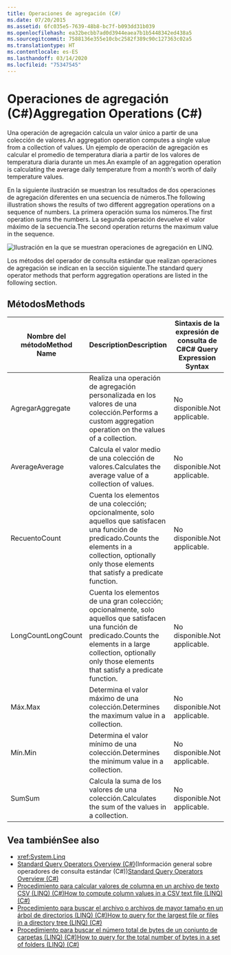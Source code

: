 ```yaml
---
title: Operaciones de agregación (C#)
ms.date: 07/20/2015
ms.assetid: 6fc035e5-7639-48b8-bc7f-b093dd31b039
ms.openlocfilehash: ea32becbb7ad0d3944eaea7b1b5448342ed438a5
ms.sourcegitcommit: 7588136e355e10cbc2582f389c90c127363c02a5
ms.translationtype: HT
ms.contentlocale: es-ES
ms.lasthandoff: 03/14/2020
ms.locfileid: "75347545"
---
```

# <a name="aggregation-operations-c"></a><span data-ttu-id="49d43-102">Operaciones de agregación (C#)</span><span class="sxs-lookup"><span data-stu-id="49d43-102">Aggregation Operations (C#)</span></span>
<span data-ttu-id="49d43-103">Una operación de agregación calcula un valor único a partir de una colección de valores.</span><span class="sxs-lookup"><span data-stu-id="49d43-103">An aggregation operation computes a single value from a collection of values.</span></span> <span data-ttu-id="49d43-104">Un ejemplo de operación de agregación es calcular el promedio de temperatura diaria a partir de los valores de temperatura diaria durante un mes.</span><span class="sxs-lookup"><span data-stu-id="49d43-104">An example of an aggregation operation is calculating the average daily temperature from a month's worth of daily temperature values.</span></span>  
  
 <span data-ttu-id="49d43-105">En la siguiente ilustración se muestran los resultados de dos operaciones de agregación diferentes en una secuencia de números.</span><span class="sxs-lookup"><span data-stu-id="49d43-105">The following illustration shows the results of two different aggregation operations on a sequence of numbers.</span></span> <span data-ttu-id="49d43-106">La primera operación suma los números.</span><span class="sxs-lookup"><span data-stu-id="49d43-106">The first operation sums the numbers.</span></span> <span data-ttu-id="49d43-107">La segunda operación devuelve el valor máximo de la secuencia.</span><span class="sxs-lookup"><span data-stu-id="49d43-107">The second operation returns the maximum value in the sequence.</span></span>  
  
 ![Ilustración en la que se muestran operaciones de agregación en LINQ.](./media/aggregation-operations/linq-aggregation-operations.png)  
  
 <span data-ttu-id="49d43-109">Los métodos del operador de consulta estándar que realizan operaciones de agregación se indican en la sección siguiente.</span><span class="sxs-lookup"><span data-stu-id="49d43-109">The standard query operator methods that perform aggregation operations are listed in the following section.</span></span>  
  
## <a name="methods"></a><span data-ttu-id="49d43-110">Métodos</span><span class="sxs-lookup"><span data-stu-id="49d43-110">Methods</span></span>  
  
|<span data-ttu-id="49d43-111">Nombre del método</span><span class="sxs-lookup"><span data-stu-id="49d43-111">Method Name</span></span>|<span data-ttu-id="49d43-112">Description</span><span class="sxs-lookup"><span data-stu-id="49d43-112">Description</span></span>|<span data-ttu-id="49d43-113">Sintaxis de la expresión de consulta de C#</span><span class="sxs-lookup"><span data-stu-id="49d43-113">C# Query Expression Syntax</span></span>|<span data-ttu-id="49d43-114">Más información</span><span class="sxs-lookup"><span data-stu-id="49d43-114">More Information</span></span>|  
|-----------------|-----------------|---------------------------------|----------------------|  
|<span data-ttu-id="49d43-115">Agregar</span><span class="sxs-lookup"><span data-stu-id="49d43-115">Aggregate</span></span>|<span data-ttu-id="49d43-116">Realiza una operación de agregación personalizada en los valores de una colección.</span><span class="sxs-lookup"><span data-stu-id="49d43-116">Performs a custom aggregation operation on the values of a collection.</span></span>|<span data-ttu-id="49d43-117">No disponible.</span><span class="sxs-lookup"><span data-stu-id="49d43-117">Not applicable.</span></span>|<xref:System.Linq.Enumerable.Aggregate%2A?displayProperty=nameWithType><br /><br /> <xref:System.Linq.Queryable.Aggregate%2A?displayProperty=nameWithType>|  
|<span data-ttu-id="49d43-118">Average</span><span class="sxs-lookup"><span data-stu-id="49d43-118">Average</span></span>|<span data-ttu-id="49d43-119">Calcula el valor medio de una colección de valores.</span><span class="sxs-lookup"><span data-stu-id="49d43-119">Calculates the average value of a collection of values.</span></span>|<span data-ttu-id="49d43-120">No disponible.</span><span class="sxs-lookup"><span data-stu-id="49d43-120">Not applicable.</span></span>|<xref:System.Linq.Enumerable.Average%2A?displayProperty=nameWithType><br /><br /> <xref:System.Linq.Queryable.Average%2A?displayProperty=nameWithType>|  
|<span data-ttu-id="49d43-121">Recuento</span><span class="sxs-lookup"><span data-stu-id="49d43-121">Count</span></span>|<span data-ttu-id="49d43-122">Cuenta los elementos de una colección; opcionalmente, solo aquellos que satisfacen una función de predicado.</span><span class="sxs-lookup"><span data-stu-id="49d43-122">Counts the elements in a collection, optionally only those elements that satisfy a predicate function.</span></span>|<span data-ttu-id="49d43-123">No disponible.</span><span class="sxs-lookup"><span data-stu-id="49d43-123">Not applicable.</span></span>|<xref:System.Linq.Enumerable.Count%2A?displayProperty=nameWithType><br /><br /> <xref:System.Linq.Queryable.Count%2A?displayProperty=nameWithType>|  
|<span data-ttu-id="49d43-124">LongCount</span><span class="sxs-lookup"><span data-stu-id="49d43-124">LongCount</span></span>|<span data-ttu-id="49d43-125">Cuenta los elementos de una gran colección; opcionalmente, solo aquellos que satisfacen una función de predicado.</span><span class="sxs-lookup"><span data-stu-id="49d43-125">Counts the elements in a large collection, optionally only those elements that satisfy a predicate function.</span></span>|<span data-ttu-id="49d43-126">No disponible.</span><span class="sxs-lookup"><span data-stu-id="49d43-126">Not applicable.</span></span>|<xref:System.Linq.Enumerable.LongCount%2A?displayProperty=nameWithType><br /><br /> <xref:System.Linq.Queryable.LongCount%2A?displayProperty=nameWithType>|  
|<span data-ttu-id="49d43-127">Máx.</span><span class="sxs-lookup"><span data-stu-id="49d43-127">Max</span></span>|<span data-ttu-id="49d43-128">Determina el valor máximo de una colección.</span><span class="sxs-lookup"><span data-stu-id="49d43-128">Determines the maximum value in a collection.</span></span>|<span data-ttu-id="49d43-129">No disponible.</span><span class="sxs-lookup"><span data-stu-id="49d43-129">Not applicable.</span></span>|<xref:System.Linq.Enumerable.Max%2A?displayProperty=nameWithType><br /><br /> <xref:System.Linq.Queryable.Max%2A?displayProperty=nameWithType>|  
|<span data-ttu-id="49d43-130">Mín.</span><span class="sxs-lookup"><span data-stu-id="49d43-130">Min</span></span>|<span data-ttu-id="49d43-131">Determina el valor mínimo de una colección.</span><span class="sxs-lookup"><span data-stu-id="49d43-131">Determines the minimum value in a collection.</span></span>|<span data-ttu-id="49d43-132">No disponible.</span><span class="sxs-lookup"><span data-stu-id="49d43-132">Not applicable.</span></span>|<xref:System.Linq.Enumerable.Min%2A?displayProperty=nameWithType><br /><br /> <xref:System.Linq.Queryable.Min%2A?displayProperty=nameWithType>|  
|<span data-ttu-id="49d43-133">Sum</span><span class="sxs-lookup"><span data-stu-id="49d43-133">Sum</span></span>|<span data-ttu-id="49d43-134">Calcula la suma de los valores de una colección.</span><span class="sxs-lookup"><span data-stu-id="49d43-134">Calculates the sum of the values in a collection.</span></span>|<span data-ttu-id="49d43-135">No disponible.</span><span class="sxs-lookup"><span data-stu-id="49d43-135">Not applicable.</span></span>|<xref:System.Linq.Enumerable.Sum%2A?displayProperty=nameWithType><br /><br /> <xref:System.Linq.Queryable.Sum%2A?displayProperty=nameWithType>|  
  
## <a name="see-also"></a><span data-ttu-id="49d43-136">Vea también</span><span class="sxs-lookup"><span data-stu-id="49d43-136">See also</span></span>

- <xref:System.Linq>
- <span data-ttu-id="49d43-137">[Standard Query Operators Overview (C#)](./standard-query-operators-overview.md)(Información general sobre operadores de consulta estándar (C#))</span><span class="sxs-lookup"><span data-stu-id="49d43-137">[Standard Query Operators Overview (C#)](./standard-query-operators-overview.md)</span></span>
- [<span data-ttu-id="49d43-138">Procedimiento para calcular valores de columna en un archivo de texto CSV (LINQ) (C#)</span><span class="sxs-lookup"><span data-stu-id="49d43-138">How to compute column values in a CSV text file (LINQ) (C#)</span></span>](./how-to-compute-column-values-in-a-csv-text-file-linq.md)
- [<span data-ttu-id="49d43-139">Procedimiento para buscar el archivo o archivos de mayor tamaño en un árbol de directorios (LINQ) (C#)</span><span class="sxs-lookup"><span data-stu-id="49d43-139">How to query for the largest file or files in a directory tree (LINQ) (C#)</span></span>](./how-to-query-for-the-largest-file-or-files-in-a-directory-tree-linq.md)
- [<span data-ttu-id="49d43-140">Procedimiento para buscar el número total de bytes de un conjunto de carpetas (LINQ) (C#)</span><span class="sxs-lookup"><span data-stu-id="49d43-140">How to query for the total number of bytes in a set of folders (LINQ) (C#)</span></span>](./how-to-query-for-the-total-number-of-bytes-in-a-set-of-folders-linq.md)
